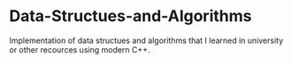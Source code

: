 # Data-Structues-and-Algorithms
Implementation of data structues and algorithms that I learned in university or other recources using modern C++.
